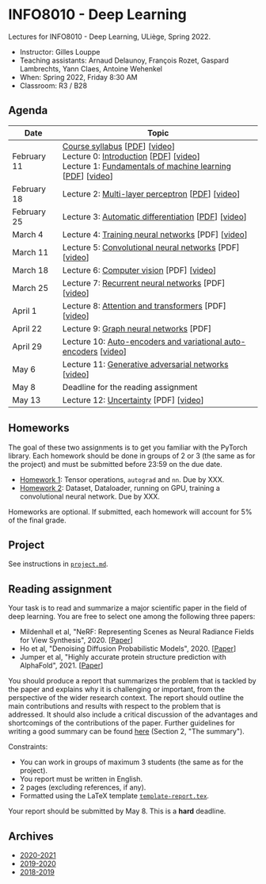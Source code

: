 # INFO8010 - Deep Learning

Lectures for INFO8010 - Deep Learning, ULiège, Spring 2022.

- Instructor: Gilles Louppe
- Teaching assistants: Arnaud Delaunoy, François Rozet, Gaspard Lambrechts, Yann Claes, Antoine Wehenkel
- When: Spring 2022, Friday 8:30 AM
- Classroom: R3 / B28

## Agenda

| Date | Topic |
| --- | --- |
| February 11 | [Course syllabus](https://glouppe.github.io/info8010-deep-learning/?p=course-syllabus.md) [[PDF](https://glouppe.github.io/info8010-deep-learning/pdf/course-syllabus.pdf)] [[video](https://www.youtube.com/watch?v=51UOdB199Nk)]<br>Lecture 0: [Introduction](https://glouppe.github.io/info8010-deep-learning/?p=lecture0.md) [[PDF](https://glouppe.github.io/info8010-deep-learning/pdf/lec0.pdf)] [[video](https://www.youtube.com/watch?v=-Ee-Z311a3k)]<br>Lecture 1: [Fundamentals of machine learning](https://glouppe.github.io/info8010-deep-learning/?p=lecture1.md) [[PDF](https://glouppe.github.io/info8010-deep-learning/pdf/lec1.pdf)]  [[video](https://www.youtube.com/watch?v=GwpG0sHPklE)] |
| February 18 | Lecture 2: [Multi-layer perceptron](https://glouppe.github.io/info8010-deep-learning/?p=lecture2.md) [[PDF](https://glouppe.github.io/info8010-deep-learning/pdf/lec2.pdf)] [[video](https://www.youtube.com/watch?v=OF6AkE9Fnjc)] |
| February 25 | Lecture 3: [Automatic differentiation](https://glouppe.github.io/info8010-deep-learning/?p=lecture3.md) [[PDF](https://glouppe.github.io/info8010-deep-learning/pdf/lec3.pdf)] [[video](https://youtu.be/fD047xXpSfI)] |
| March 4 | Lecture 4: [Training neural networks](https://glouppe.github.io/info8010-deep-learning/?p=lecture4.md) [PDF] [[video](https://youtu.be/G7qw620V_3g)]  |
| March 11 | Lecture 5: [Convolutional neural networks](https://glouppe.github.io/info8010-deep-learning/?p=lecture5.md) [PDF] [[video](https://youtu.be/54WShJMWYo0)] |
| March 18 | Lecture 6: [Computer vision](https://glouppe.github.io/info8010-deep-learning/?p=lecture6.md) [PDF] [[video](https://youtu.be/cfZGfJaLRxA)] |
| March 25 | Lecture 7: [Recurrent neural networks](https://glouppe.github.io/info8010-deep-learning/?p=lecture7.md) [PDF] [[video](https://youtu.be/qnux5dg5wZ4)] |
| April 1 | Lecture 8: [Attention and transformers](https://glouppe.github.io/info8010-deep-learning/?p=lecture8.md) [PDF] [[video](https://youtu.be/cwFE1pLld-g)] |
| April 22 | Lecture 9: [Graph neural networks](https://glouppe.github.io/info8010-deep-learning/?p=lecture9.md)  [PDF] |
| April 29 | Lecture 10: [Auto-encoders and variational auto-encoders](https://glouppe.github.io/info8010-deep-learning/?p=lecture10.md) [[video](https://youtu.be/6gWeyUZtHWs)] |
| May 6 | Lecture 11: [Generative adversarial networks](https://glouppe.github.io/info8010-deep-learning/?p=lecture11.md) [[video](https://youtu.be/cM6m1eHY5FI)] |
| May 8 | Deadline for the reading assignment | 
| May 13 | Lecture 12: [Uncertainty](https://glouppe.github.io/info8010-deep-learning/?p=lecture12.md) [PDF]  [[video](https://youtu.be/AxJBY9eRTL4)] |

## Homeworks

The goal of these two assignments is to get you familiar with the PyTorch library.
Each homework should be done in groups of 2 or 3 (the same as for the project) and must be submitted before 23:59 on the due date.

- [Homework 1](https://github.com/glouppe/info8010-deep-learning/raw/master/homeworks/homework1.zip): Tensor operations, `autograd` and `nn`. Due by XXX.
- [Homework 2](https://github.com/glouppe/info8010-deep-learning/raw/master/homeworks/homework2.ipynb): Dataset, Dataloader, running on GPU, training a convolutional neural network. Due by XXX.

Homeworks are optional. If submitted, each homework will account for 5% of the final grade.

## Project

See instructions in [`project.md`](https://github.com/glouppe/info8010-deep-learning/blob/master/project.md).

## Reading assignment

Your task is to read and summarize a major scientific paper in the field of deep learning. You are free to select one among the following three papers:

- Mildenhall et al, "NeRF: Representing Scenes as Neural Radiance Fields for View Synthesis", 2020. [[Paper](https://arxiv.org/abs/2003.08934)]
- Ho et al, "Denoising Diffusion Probabilistic Models", 2020. [[Paper](https://arxiv.org/abs/2006.11239)]
- Jumper et al, "Highly accurate protein structure prediction with AlphaFold", 2021. [[Paper](https://www.nature.com/articles/s41586-021-03819-2)]

You should produce a report that summarizes the problem that is tackled by the paper and explains why it is challenging or important, from the perspective of the wider research context. The report should outline the main contributions and results with respect to the problem that is addressed. It should also include a critical discussion of the advantages and shortcomings of the contributions of the paper.
Further guidelines for writing a good summary can be found [here](https://web.stanford.edu/class/cs224n/project/project-proposal-instructions.pdf) (Section 2, "The summary").

Constraints:
- You can work in groups of maximum 3 students (the same as for the project).
- You report must be written in English.
- 2 pages (excluding references, if any).
- Formatted using the LaTeX template [`template-report.tex`](https://glouppe.github.io/info8010-deep-learning/template-report.tex).

Your report should be submitted by May 8. This is a **hard** deadline.

## Archives

- [2020-2021](https://github.com/glouppe/info8010-deep-learning/tree/v4-info8010-2021)
- [2019-2020](https://github.com/glouppe/info8010-deep-learning/tree/v3-info8010-2020)
- [2018-2019](https://github.com/glouppe/info8010-deep-learning/tree/v2-info8010-2019)
